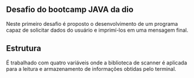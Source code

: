## Desafio do bootcamp JAVA da dio

Neste primeiro desafio é proposto o desenvolvimento de um programa capaz de solicitar dados do usuário e imprimí-los em uma mensagem final.

## Estrutura

É trabalhado com quatro variáveis onde a biblioteca de scanner é aplicada para a leitura e armazenamento de informações obtidas pelo terminal. 


